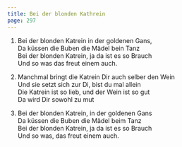 ```yaml
---
title: Bei der blonden Kathrein 
page: 297
---  
```



1.  Bei der blonden Katrein in der goldenen Gans,  
Da küssen die Buben die Mädel bein Tanz  
Bei der blonden Katrein, ja da ist es so Brauch  
Und so was das freut einem auch.  


2. Manchmal bringt die Katrein Dir auch selber den Wein  
Und sie setzt sich zur Di, bist du mal allein  
Die Katrein ist so lieb, und der Wein ist so gut  
Da wird Dir sowohl zu mut  


3. Bei der blonden Katrein, in der goldenen Gans  
Da küssen die Buben die Mädel beim Tanz  
Bei der blonden Katrein, ja da ist es so Brauch  
Und so was, das freut einem auch.  
